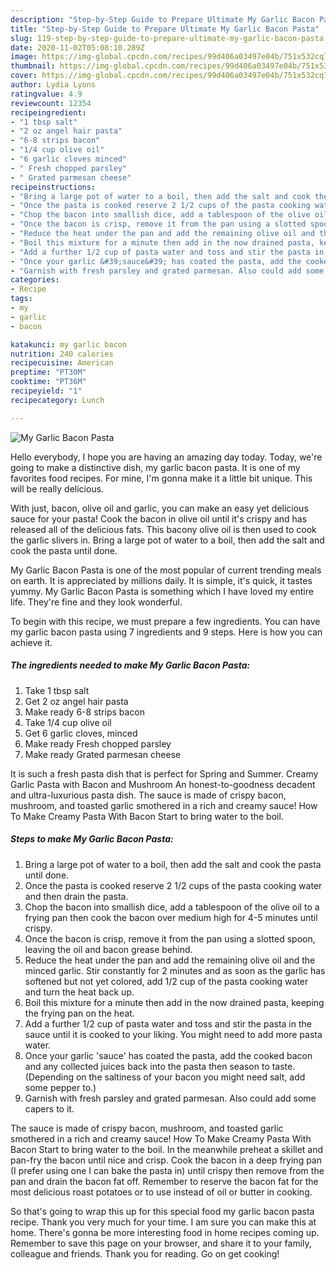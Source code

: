 ```yaml
---
description: "Step-by-Step Guide to Prepare Ultimate My Garlic Bacon Pasta"
title: "Step-by-Step Guide to Prepare Ultimate My Garlic Bacon Pasta"
slug: 119-step-by-step-guide-to-prepare-ultimate-my-garlic-bacon-pasta
date: 2020-11-02T05:08:10.289Z
image: https://img-global.cpcdn.com/recipes/99d406a03497e04b/751x532cq70/my-garlic-bacon-pasta-recipe-main-photo.jpg
thumbnail: https://img-global.cpcdn.com/recipes/99d406a03497e04b/751x532cq70/my-garlic-bacon-pasta-recipe-main-photo.jpg
cover: https://img-global.cpcdn.com/recipes/99d406a03497e04b/751x532cq70/my-garlic-bacon-pasta-recipe-main-photo.jpg
author: Lydia Lyons
ratingvalue: 4.9
reviewcount: 12354
recipeingredient:
- "1 tbsp salt"
- "2 oz angel hair pasta"
- "6-8 strips bacon"
- "1/4 cup olive oil"
- "6 garlic cloves minced"
- " Fresh chopped parsley"
- " Grated parmesan cheese"
recipeinstructions:
- "Bring a large pot of water to a boil, then add the salt and cook the pasta until done."
- "Once the pasta is cooked reserve 2 1/2 cups of the pasta cooking water and then drain the pasta."
- "Chop the bacon into smallish dice, add a tablespoon of the olive oil to a frying pan then cook the bacon over medium high for 4-5 minutes until crispy."
- "Once the bacon is crisp, remove it from the pan using a slotted spoon, leaving the oil and bacon grease behind."
- "Reduce the heat under the pan and add the remaining olive oil and the minced garlic. Stir constantly for 2 minutes and as soon as the garlic has softened but not yet colored, add 1/2 cup of the pasta cooking water and turn the heat back up."
- "Boil this mixture for a minute then add in the now drained pasta, keeping the frying pan on the heat."
- "Add a further 1/2 cup of pasta water and toss and stir the pasta in the sauce until it is cooked to your liking. You might need to add more pasta water."
- "Once your garlic &#39;sauce&#39; has coated the pasta, add the cooked bacon and any collected juices back into the pasta then season to taste. (Depending on the saltiness of your bacon you might need salt, add some pepper to.)"
- "Garnish with fresh parsley and grated parmesan. Also could add some capers to it."
categories:
- Recipe
tags:
- my
- garlic
- bacon

katakunci: my garlic bacon 
nutrition: 240 calories
recipecuisine: American
preptime: "PT30M"
cooktime: "PT36M"
recipeyield: "1"
recipecategory: Lunch

---
```



![My Garlic Bacon Pasta](https://img-global.cpcdn.com/recipes/99d406a03497e04b/751x532cq70/my-garlic-bacon-pasta-recipe-main-photo.jpg)

Hello everybody, I hope you are having an amazing day today. Today, we're going to make a distinctive dish, my garlic bacon pasta. It is one of my favorites food recipes. For mine, I'm gonna make it a little bit unique. This will be really delicious.

With just, bacon, olive oil and garlic, you can make an easy yet delicious sauce for your pasta! Cook the bacon in olive oil until it&#39;s crispy and has released all of the delicious fats. This bacony olive oil is then used to cook the garlic slivers in. Bring a large pot of water to a boil, then add the salt and cook the pasta until done.

My Garlic Bacon Pasta is one of the most popular of current trending meals on earth. It is appreciated by millions daily. It is simple, it's quick, it tastes yummy. My Garlic Bacon Pasta is something which I have loved my entire life. They're fine and they look wonderful.


To begin with this recipe, we must prepare a few ingredients. You can have my garlic bacon pasta using 7 ingredients and 9 steps. Here is how you can achieve it.

<!--inarticleads1-->

##### The ingredients needed to make My Garlic Bacon Pasta:

1. Take 1 tbsp salt
1. Get 2 oz angel hair pasta
1. Make ready 6-8 strips bacon
1. Take 1/4 cup olive oil
1. Get 6 garlic cloves, minced
1. Make ready  Fresh chopped parsley
1. Make ready  Grated parmesan cheese


It is such a fresh pasta dish that is perfect for Spring and Summer. Creamy Garlic Pasta with Bacon and Mushroom An honest-to-goodness decadent and ultra-luxurious pasta dish. The sauce is made of crispy bacon, mushroom, and toasted garlic smothered in a rich and creamy sauce! How To Make Creamy Pasta With Bacon Start to bring water to the boil. 

<!--inarticleads2-->

##### Steps to make My Garlic Bacon Pasta:

1. Bring a large pot of water to a boil, then add the salt and cook the pasta until done.
1. Once the pasta is cooked reserve 2 1/2 cups of the pasta cooking water and then drain the pasta.
1. Chop the bacon into smallish dice, add a tablespoon of the olive oil to a frying pan then cook the bacon over medium high for 4-5 minutes until crispy.
1. Once the bacon is crisp, remove it from the pan using a slotted spoon, leaving the oil and bacon grease behind.
1. Reduce the heat under the pan and add the remaining olive oil and the minced garlic. Stir constantly for 2 minutes and as soon as the garlic has softened but not yet colored, add 1/2 cup of the pasta cooking water and turn the heat back up.
1. Boil this mixture for a minute then add in the now drained pasta, keeping the frying pan on the heat.
1. Add a further 1/2 cup of pasta water and toss and stir the pasta in the sauce until it is cooked to your liking. You might need to add more pasta water.
1. Once your garlic &#39;sauce&#39; has coated the pasta, add the cooked bacon and any collected juices back into the pasta then season to taste. (Depending on the saltiness of your bacon you might need salt, add some pepper to.)
1. Garnish with fresh parsley and grated parmesan. Also could add some capers to it.


The sauce is made of crispy bacon, mushroom, and toasted garlic smothered in a rich and creamy sauce! How To Make Creamy Pasta With Bacon Start to bring water to the boil. In the meanwhile preheat a skillet and pan-fry the bacon until nice and crisp. Cook the bacon in a deep frying pan (I prefer using one I can bake the pasta in) until crispy then remove from the pan and drain the bacon fat off. Remember to reserve the bacon fat for the most delicious roast potatoes or to use instead of oil or butter in cooking. 

So that's going to wrap this up for this special food my garlic bacon pasta recipe. Thank you very much for your time. I am sure you can make this at home. There's gonna be more interesting food in home recipes coming up. Remember to save this page on your browser, and share it to your family, colleague and friends. Thank you for reading. Go on get cooking!
